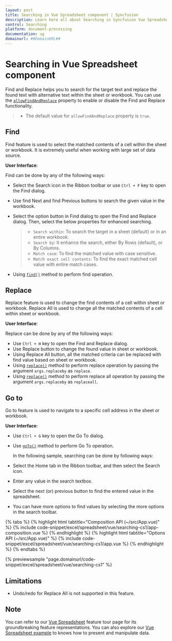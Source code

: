 ```yaml
---
layout: post
title: Searching in Vue Spreadsheet component | Syncfusion
description: Learn here all about Searching in Syncfusion Vue Spreadsheet component of Syncfusion Essential JS 2 and more.
control: Searching 
platform: document-processing
documentation: ug
domainurl: ##DomainURL##
---
```


# Searching in Vue Spreadsheet component

Find and Replace helps you to search for the target text and replace the found text with alternative text within the sheet or workbook. You can use the [`allowFindAndReplace`](https://ej2.syncfusion.com/vue/documentation/api/spreadsheet/#allowfindandreplace) property to enable or disable the Find and Replace functionality.

> * The default value for `allowFindAndReplace` property is `true`.

## Find

Find feature is used to select the matched contents of a cell within the sheet or workbook. It is extremely useful when working with large set of data source.

**User Interface**:

Find can be done by any of the following ways:

* Select the Search icon in the Ribbon toolbar or use `Ctrl + F` key to open the Find dialog.
* Use find Next and find Previous buttons to search the given value in the workbook.
* Select the option button in Find dialog to open the Find and Replace dialog. Then, select the below properties for enhanced searching.

   > * `Search within`: To search the target in a sheet (default) or in an entire workbook.
   > * `Search by`: It enhance the search, either By Rows (default), or By Columns.
   > * `Match case`: To find the matched value with case sensitive.
   > * `Match exact cell contents`: To find the exact matched cell value with entire match cases.

* Using [`find()`](https://ej2.syncfusion.com/vue/documentation/api/spreadsheet/#find) method to perform find operation.

## Replace

Replace feature is used to change the find contents of a cell within sheet or workbook. Replace All is used to change all the matched contents of a cell within sheet or workbook.

**User Interface**:

Replace can be done by any of the following ways:

* Use `Ctrl + H` key to open the Find and Replace dialog.
* Use Replace button to change the found value in sheet or workbook.
* Using Replace All button, all the matched criteria can be replaced with find value based on sheet or workbook.
* Using [`replace()`](https://ej2.syncfusion.com/vue/documentation/api/spreadsheet/#replace) method to perform replace operation by passing the argument `args.replaceby` as `replace`.
* Using [`replace()`](https://ej2.syncfusion.com/vue/documentation/api/spreadsheet/#replace) method to perform replace all operation by passing the argument `args.replaceby` as `replaceall`.

## Go to

Go to feature is used to navigate to a specific cell address in the sheet or workbook.

**User Interface**:

* Use `Ctrl + G` key to open the Go To dialog.
* Use [`goTo()`](https://ej2.syncfusion.com/vue/documentation/api/spreadsheet/#goto) method to perform Go To operation.

    In the following sample, searching can be done by following ways:

* Select the Home tab in the Ribbon toolbar, and then select the Search icon.
* Enter any value in the search textbox.
* Select the next (or) previous button to find the entered value in the spreadsheet.
* You can have more options to find values by selecting the more options in the search toolbar.

{% tabs %}
{% highlight html tabtitle="Composition API (~/src/App.vue)" %}
{% include code-snippet/excel/spreadsheet/vue/searching-cs1/app-composition.vue %}
{% endhighlight %}
{% highlight html tabtitle="Options API (~/src/App.vue)" %}
{% include code-snippet/excel/spreadsheet/vue/searching-cs1/app.vue %}
{% endhighlight %}
{% endtabs %}
        
{% previewsample "page.domainurl/code-snippet/excel/spreadsheet/vue/searching-cs1" %}

## Limitations

* Undo/redo for Replace All is not supported in this feature.

## Note

You can refer to our [Vue Spreadsheet](https://www.syncfusion.com/vue-ui-components/vue-spreadsheet) feature tour page for its groundbreaking feature representations. You can also explore our [Vue Spreadsheet example](https://ej2.syncfusion.com/vue/demos/#/material/spreadsheet/default.html) to knows how to present and manipulate data.